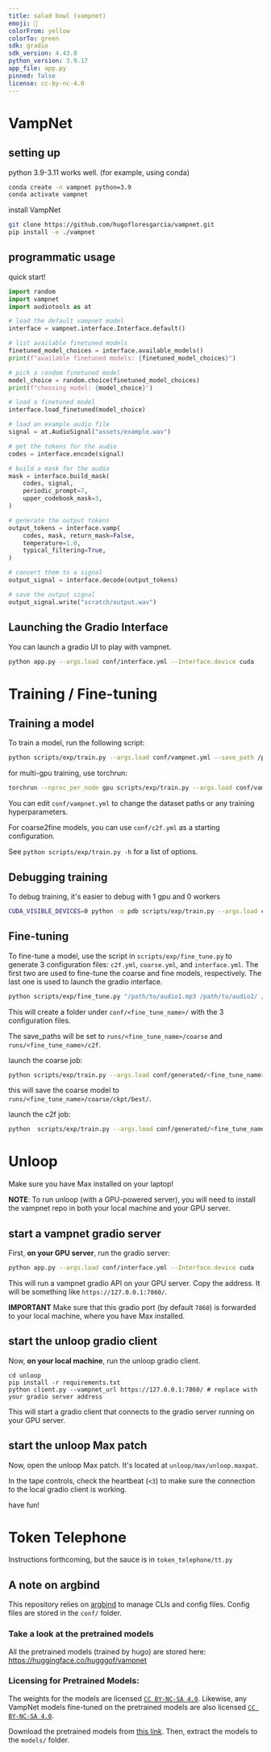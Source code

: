 ```yaml
---
title: salad bowl (vampnet)
emoji: 🥗
colorFrom: yellow
colorTo: green
sdk: gradio
sdk_version: 4.43.0
python_version: 3.9.17
app_file: app.py
pinned: false
license: cc-by-nc-4.0
---
```


# VampNet

## setting up

python 3.9-3.11 works well. (for example, using conda)
```bash
conda create -n vampnet python=3.9
conda activate vampnet
```

install VampNet

```bash
git clone https://github.com/hugofloresgarcia/vampnet.git
pip install -e ./vampnet
```

## programmatic usage

quick start!
```python
import random
import vampnet
import audiotools as at

# load the default vampnet model
interface = vampnet.interface.Interface.default()

# list available finetuned models
finetuned_model_choices = interface.available_models()
print(f"available finetuned models: {finetuned_model_choices}")

# pick a random finetuned model
model_choice = random.choice(finetuned_model_choices)
print(f"choosing model: {model_choice}")

# load a finetuned model
interface.load_finetuned(model_choice)

# load an example audio file
signal = at.AudioSignal("assets/example.wav")

# get the tokens for the audio
codes = interface.encode(signal)

# build a mask for the audio
mask = interface.build_mask(
    codes, signal,
    periodic_prompt=7, 
    upper_codebook_mask=3,
)

# generate the output tokens
output_tokens = interface.vamp(
    codes, mask, return_mask=False,
    temperature=1.0, 
    typical_filtering=True, 
)

# convert them to a signal
output_signal = interface.decode(output_tokens)

# save the output signal
output_signal.write("scratch/output.wav")
```


## Launching the Gradio Interface
You can launch a gradio UI to play with vampnet. 

```bash
python app.py --args.load conf/interface.yml --Interface.device cuda
```

# Training / Fine-tuning 

## Training a model

To train a model, run the following script: 

```bash
python scripts/exp/train.py --args.load conf/vampnet.yml --save_path /path/to/checkpoints
```

for multi-gpu training, use torchrun:

```bash
torchrun --nproc_per_node gpu scripts/exp/train.py --args.load conf/vampnet.yml --save_path path/to/ckpt
```

You can edit `conf/vampnet.yml` to change the dataset paths or any training hyperparameters. 

For coarse2fine models, you can use `conf/c2f.yml` as a starting configuration. 

See `python scripts/exp/train.py -h` for a list of options.

## Debugging training

To debug training, it's easier to debug with 1 gpu and 0 workers

```bash
CUDA_VISIBLE_DEVICES=0 python -m pdb scripts/exp/train.py --args.load conf/vampnet.yml --save_path /path/to/checkpoints --num_workers 0
```

## Fine-tuning
To fine-tune a model, use the script in `scripts/exp/fine_tune.py` to generate 3 configuration files: `c2f.yml`, `coarse.yml`, and `interface.yml`. 
The first two are used to fine-tune the coarse and fine models, respectively. The last one is used to launch the gradio interface.

```bash
python scripts/exp/fine_tune.py "/path/to/audio1.mp3 /path/to/audio2/ /path/to/audio3.wav" <fine_tune_name>
```

This will create a folder under `conf/<fine_tune_name>/` with the 3 configuration files.

The save_paths will be set to `runs/<fine_tune_name>/coarse` and `runs/<fine_tune_name>/c2f`. 

launch the coarse job: 
```bash
python scripts/exp/train.py --args.load conf/generated/<fine_tune_name>/coarse.yml 
```

this will save the coarse model to `runs/<fine_tune_name>/coarse/ckpt/best/`.

launch the c2f job: 
```bash
python  scripts/exp/train.py --args.load conf/generated/<fine_tune_name>/c2f.yml 
```

# Unloop

Make sure you have Max installed on your laptop!

**NOTE**: To run unloop (with a GPU-powered server), you will need to install the vampnet repo in both your local machine and your GPU server.

## start a vampnet gradio server

First, **on your GPU server**, run the gradio server:
```bash
python app.py --args.load conf/interface.yml --Interface.device cuda
```
This will run a vampnet gradio API on your GPU server. Copy the address. It will be something like `https://127.0.0.1:7860/`. 

**IMPORTANT** Make sure that this gradio port (by default `7860`) is forwarded to your local machine, where you have Max installed. 

## start the unloop gradio client
Now, **on your local machine**, run the unloop gradio client.
```
cd unloop
pip install -r requirements.txt
python client.py --vampnet_url https://127.0.0.1:7860/ # replace with your gradio server address
```
This will start a gradio client that connects to the gradio server running on your GPU server.

## start the unloop Max patch
Now, open the unloop Max patch. It's located at `unloop/max/unloop.maxpat`.

In the tape controls, check the heartbeat (`<3`) to make sure the connection to the local gradio client is working. 

have fun!

# Token Telephone

Instructions forthcoming, but the sauce is in `token_telephone/tt.py`

## A note on argbind
This repository relies on [argbind](https://github.com/pseeth/argbind) to manage CLIs and config files. 
Config files are stored in the `conf/` folder. 

### Take a look at the pretrained models
All the pretrained models (trained by hugo) are stored here: https://huggingface.co/hugggof/vampnet 

### Licensing for Pretrained Models: 
The weights for the models are licensed [`CC BY-NC-SA 4.0`](https://creativecommons.org/licenses/by-nc-sa/4.0/deed.ml). Likewise, any VampNet models fine-tuned on the pretrained models are also licensed [`CC BY-NC-SA 4.0`](https://creativecommons.org/licenses/by-nc-sa/4.0/deed.ml).

Download the pretrained models from [this link](https://zenodo.org/record/8136629). Then, extract the models to the `models/` folder. 




